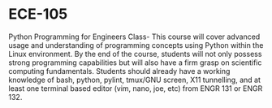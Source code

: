 # ECE-105
Python Programming for Engineers Class- This course will cover advanced usage and understanding of programming concepts using Python within the Linux environment. By the end of the course, students will not only possess strong programming capabilities but will also have a firm grasp on scientific computing fundamentals. Students should already have a working knowledge of bash, python, pylint, tmux/GNU screen, X11 tunnelling, and at least one terminal based editor (vim, nano, joe, etc) from ENGR 131 or ENGR 132.
